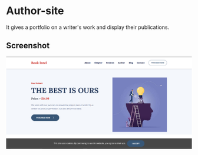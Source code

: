 # Author-site
It gives a portfolio on a writer's work and display their publications.


## Screenshot

<!-- Center and widen the screenshot -->
<div align="center">
  <img src="https://github.com/Clavius4/Author-site/blob/master/assets/images/b1.png" width="600">
</div>




